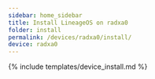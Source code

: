```yaml
---
sidebar: home_sidebar
title: Install LineageOS on radxa0
folder: install
permalink: /devices/radxa0/install/
device: radxa0
---
```

{% include templates/device_install.md %}
